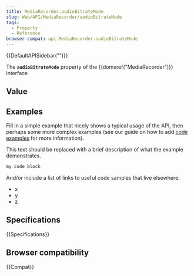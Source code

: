 ```yaml
---
title: MediaRecorder.audioBitrateMode
slug: Web/API/MediaRecorder/audioBitrateMode
tags:
  - Property
  - Reference
browser-compat: api.MediaRecorder.audioBitrateMode
---
```

{{DefaultAPISidebar("")}}

The **`audioBitrateMode`** property of the {{domxref("MediaRecorder")}} interface 

## Value



## Examples

Fill in a simple example that nicely shows a typical usage of the API, then perhaps some more complex examples (see our guide on how to add [code examples](/en-US/docs/MDN/Contribute/Structures/Code_examples) for more information).

This text should be replaced with a brief description of what the example demonstrates.

```js
my code block
```

And/or include a list of links to useful code samples that live elsewhere:

*   x
*   y
*   z

## Specifications

{{Specifications}}

## Browser compatibility

{{Compat}}


